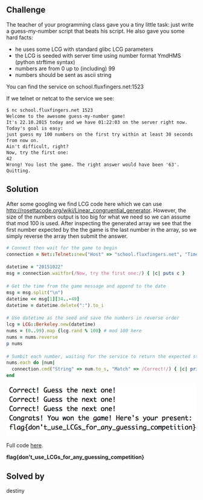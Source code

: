 ## Challenge

The teacher of your programming class gave you a tiny little task: just write a guess-my-number script that beats his script. He also gave you some hard facts:

  - he uses some LCG with standard glibc LCG parameters
  - the LCG is seeded with server time using number format YmdHMS (python strftime syntax)
  - numbers are from 0 up to (including) 99
  - numbers should be sent as ascii string

You can find the service on school.fluxfingers.net:1523

If we telnet or netcat to the service we see:

```
$ nc school.fluxfingers.net 1523
Welcome to the awesome guess-my-number game!
It's 22.10.2015 today and we have 01:22:03 on the server right now. Today's goal is easy:
just guess my 100 numbers on the first try within at least 30 seconds from now on.
Ain't difficult, right?
Now, try the first one:
42
Wrong! You lost the game. The right answer would have been '63'. Quitting.
```

## Solution

After some googling we find LCG code here which we can use http://rosettacode.org/wiki/Linear_congruential_generator. However, the size of the numbers output is too big for what we need so we can assume that mod 100 is used. After inspecting the generated array we see that the first number expected by the the game is the last number in the array, so we simply reverse the array then submit the answer.

```ruby
# Connect then wait for the game to begin
connection = Net::Telnet::new("Host" => "school.fluxfingers.net", "Timeout" => 10, "Port" => "1523")

datetime = "20151022"
msg = connection.waitfor(/Now, try the first one:/) { |c| puts c }

# Get the time from the game message and append to the date
msg = msg.split("\n")
datetime << msg[1][34..-49]
datetime = datetime.delete(":").to_i

# Use datetime as the seed and save the numbers in reverse order
lcg = LCG::Berkeley.new(datetime)
nums = (0..99).map {lcg.rand % 100} # mod 100 here
nums = nums.reverse
p nums

# Sumbit each number, waiting for the service to return the expected string before entering the next number
nums.each do |num|
  connection.cmd("String" => num.to_s, "Match" => /Correct!/) { |c| print c }
end
```
![](guessthenumber_solved.png)

Full code [here](guessthenumber.rb).

**flag{don't_use_LCGs_for_any_guessing_competition}**

## Solved by
destiny
